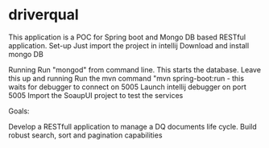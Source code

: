 # driverqual
This application is a POC for Spring boot and Mongo DB based RESTful application.
Set-up
 Just import the project in intellij
 Download and install mongo DB
 
Running
 Run "mongod" from command line. This starts the database. Leave this up and running
 Run the mvn command "mvn spring-boot:run - this waits for debugger to connect on 5005
 Launch intellij debugger on port 5005
 Import the SoaupUI project to test the services
  
Goals:
  
  Develop a RESTfull application to manage a DQ documents life cycle.
  Build robust search, sort and pagination capabilities


